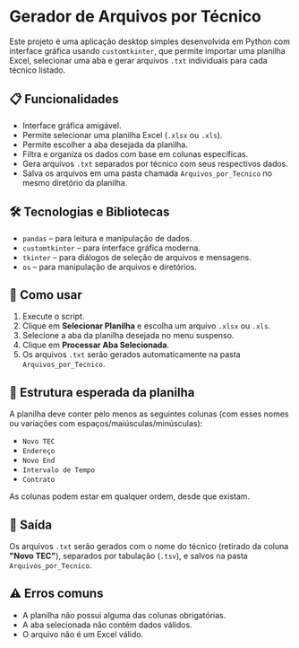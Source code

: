 # Gerador de Arquivos por Técnico

Este projeto é uma aplicação desktop simples desenvolvida em Python com interface gráfica usando `customtkinter`, que permite importar uma planilha Excel, selecionar uma aba e gerar arquivos `.txt` individuais para cada técnico listado.

## 📋 Funcionalidades

- Interface gráfica amigável.
- Permite selecionar uma planilha Excel (`.xlsx` ou `.xls`).
- Permite escolher a aba desejada da planilha.
- Filtra e organiza os dados com base em colunas específicas.
- Gera arquivos `.txt` separados por técnico com seus respectivos dados.
- Salva os arquivos em uma pasta chamada `Arquivos_por_Tecnico` no mesmo diretório da planilha.

## 🛠️ Tecnologias e Bibliotecas

- `pandas` – para leitura e manipulação de dados.
- `customtkinter` – para interface gráfica moderna.
- `tkinter` – para diálogos de seleção de arquivos e mensagens.
- `os` – para manipulação de arquivos e diretórios.

## 🧾 Como usar

1. Execute o script.
2. Clique em **Selecionar Planilha** e escolha um arquivo `.xlsx` ou `.xls`.
3. Selecione a aba da planilha desejada no menu suspenso.
4. Clique em **Processar Aba Selecionada**.
5. Os arquivos `.txt` serão gerados automaticamente na pasta `Arquivos_por_Tecnico`.

## 🧠 Estrutura esperada da planilha

A planilha deve conter pelo menos as seguintes colunas (com esses nomes ou variações com espaços/maiúsculas/minúsculas):

- `Novo TEC`
- `Endereço`
- `Novo End`
- `Intervalo de Tempo`
- `Contrato`

As colunas podem estar em qualquer ordem, desde que existam.

## 📁 Saída

Os arquivos `.txt` serão gerados com o nome do técnico (retirado da coluna **"Novo TEC"**), separados por tabulação (`.tsv`), e salvos na pasta `Arquivos_por_Tecnico`.

## ⚠️ Erros comuns

- A planilha não possui alguma das colunas obrigatórias.
- A aba selecionada não contém dados válidos.
- O arquivo não é um Excel válido.

